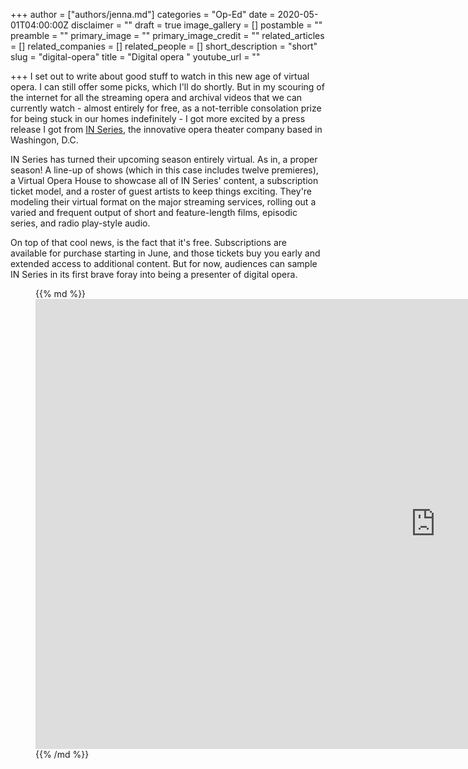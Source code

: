 +++
author = ["authors/jenna.md"]
categories = "Op-Ed"
date = 2020-05-01T04:00:00Z
disclaimer = ""
draft = true
image_gallery = []
postamble = ""
preamble = ""
primary_image = ""
primary_image_credit = ""
related_articles = []
related_companies = []
related_people = []
short_description = "short"
slug = "digital-opera"
title = "Digital opera "
youtube_url = ""

+++
I set out to write about good stuff to watch in this new age of virtual opera. I can still offer some picks, which I'll do shortly. But in my scouring of the internet for all the streaming opera and archival videos that we can currently watch - almost entirely for free, as a not-terrible consolation prize for being stuck in our homes indefinitely - I got more excited by a press release I got from [IN Series](http://www.inseries.org/), the innovative opera theater company based in Washingon, D.C.

IN Series has turned their upcoming season entirely virtual. As in, a proper season! A line-up of shows (which in this case includes twelve premieres), a Virtual Opera House to showcase all of IN Series' content, a subscription ticket model, and a roster of guest artists to keep things exciting. They're modeling their virtual format on the major streaming services, rolling out a varied and frequent output of short and feature-length films, episodic series, and radio play-style audio.

On top of that cool news, is the fact that it's free. Subscriptions are available for purchase starting in June, and those tickets buy you early and extended access to additional content. But for now, audiences can sample IN Series in its first brave foray into being a presenter of digital opera.

<figure data-type="image">{{% md %}}<iframe width="1280" height="720" src="https://www.youtube.com/embed/JcY-2nhnAiY" frameborder="0" allow="accelerometer; autoplay; encrypted-media; gyroscope; picture-in-picture" allowfullscreen></iframe>{{% /md %}}

<figcaption></figcaption>  
</figure>
